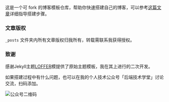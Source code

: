 这是一个可 fork 的博客模板仓库，帮助你快速搭建自己的博客，可以参考[这篇文章](https://github.com/lemonchann/lemonchann.github.io/blob/master/_posts/2019-11-22-create_blog_with_github_pages.md)详细指导搭建步骤。

### 文章版权

`_posts` 文件夹内所有文章版权归我所有，转载需联系我获得授权。

### 致谢

感谢Jekyll主题[LOFFER](https://fromendworld.github.io/LOFFER/)模提供了原始主题模板，我在其上进行的二次开发。

如果搭建过程中有什么问题，也可以在我的个人技术公众号「后端技术学堂」讨论交流，扫码添加。

![公众号二维码](https://upload-images.jianshu.io/upload_images/7842464-15f939ec039690f6.png?imageMogr2/auto-orient/strip%7CimageView2/2/w/1240)

